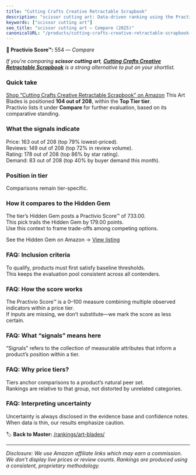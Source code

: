 ```yaml
---
title: "Cutting Crafts Creative Retractable Scrapbook"
description: "scissor cutting art: Data-driven ranking using the Practivio Score™. Positioned by quality, value, demand, findability, momentum."
keywords: ["scissor cutting art"]
seo_title: "scissor cutting art — Compare (2025)"
canonicalURL: "/products/cutting-crafts-creative-retractable-scrapbook-B0BP1ZSZZ9/"
---
```


**🛒 Practivio Score™:** 554 — _Compare_


*If you're comparing **scissor cutting art**, **[Cutting Crafts Creative Retractable Scrapbook](https://www.amazon.com/dp/B0BP1ZSZZ9?tag=practivio-20)** is a strong alternative to put on your shortlist.*
### Quick take
[Shop “Cutting Crafts Creative Retractable Scrapbook” on Amazon](https://www.amazon.com/dp/B0BP1ZSZZ9?tag=practivio-20)
This Art Blades is positioned **104 out of 208**, within the **Top Tier tier**.  
Practivio lists it under **Compare** for further evaluation, based on its comparative standing.

### What the signals indicate
Price: 163 out of 208 (top 79% lowest-priced).  
Reviews: 149 out of 208 (top 72% in review volume).  
Rating: 178 out of 208 (top 86% by star rating).  
Demand: 83 out of 208 (top 40% by buyer demand this month).

### Position in tier
Comparisons remain tier-specific.

### How it compares to the Hidden Gem
The tier’s Hidden Gem posts a Practivio Score™ of 733.00.  
This pick trails the Hidden Gem by 179.00 points.  
Use this context to frame trade-offs among competing options.  

See the Hidden Gem on Amazon → [View listing](https://www.amazon.com/dp/B01M27QHE2?tag=practivio-20)

### FAQ: Inclusion criteria
To qualify, products must first satisfy baseline thresholds.  
This keeps the evaluation pool consistent across all contenders.

### FAQ: How the score works
The Practivio Score™ is a 0–100 measure combining multiple observed indicators within a price tier.  
If inputs are missing, we don’t substitute—we mark the score as less certain.

### FAQ: What “signals” means here
“Signals” refers to the collection of measurable attributes that inform a product’s position within a tier.

### FAQ: Why price tiers?
Tiers anchor comparisons to a product’s natural peer set.  
Rankings are relative to that group, not distorted by unrelated categories.

### FAQ: Interpreting uncertainty
Uncertainty is always disclosed in the evidence base and confidence notes.  
When data is thin, our results emphasize caution.

<!-- Missing template for Compare/CompareWithinPriceClass -->


🏷️ **Back to Master:** [/rankings/art-blades/](/rankings/art-blades/)

---
_Disclosure: We use Amazon affiliate links which may earn a commission. We don’t display live prices or review counts. Rankings are produced using a consistent, proprietary methodology._
